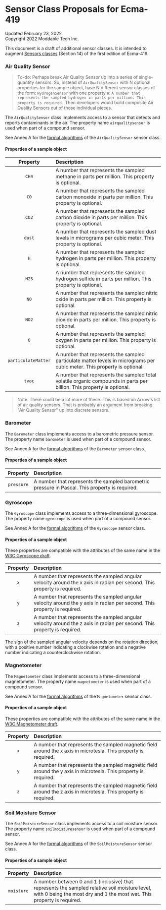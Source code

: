 # Sensor Class Proposals for Ecma-419
Updated February 23, 2022<br>
Copyright 2022 Moddable Tech Inc.<br>

This document is a draft of additional sensor classes. It is intended to augment [Sensors classes](https://419.ecma-international.org/#-14-sensor-classes) (Section 14) of the first edition of Ecma-419.

### Air Quality Sensor

> To-do: Perhaps break Air Quality Sensor up into a series of single-quantity sensors. So, instead of `AirQualitySensor` with N optional properties for the sample object, have N different sensor classes of the form: `HydrogenSensor` with one property `H`: `A number that represents the sampled hydrogen in parts per million. This property is required.` Then developers would build composite Air Quality Sensors out of those individual pieces.

The `AirQualitySensor` class implements access to a sensor that detects and reports contaminants in the air. The property name `airqualitysensor` is used when part of a compound sensor.

See Annex A for the [formal algorithms](#alg-sensor-airqualitysensor) of the `AirQualitySensor` sensor class.

#### Properties of a sample object

| Property | Description |
| :---: | :--- |
| `CH4`| A number that represents the sampled methane in parts per million. This property is optional.
| `CO` | A number that represents the sampled carbon monoxide in parts per million. This property is optional.
| `CO2` | A number that represents the sampled carbon dioxide in parts per million. This property is optional.
| `dust` | A number that represents the sampled dust levels in micrograms per cubic meter. This property is optional.
| `H` | A number that represents the sampled hydrogen in parts per million. This property is optional.
| `H2S` | A number that represents the sampled hydrogen sulfide in parts per million. This property is optional.
| `NO` | A number that represents the sampled nitric oxide in parts per million. This property is optional.
| `NO2` | A number that represents the sampled nitric dioxide in parts per million. This property is optional.
| `O` | A number that represents the sampled oxygen in parts per million. This property is optional.
| `particulateMatter` | A number that represents the sampled particulate matter levels in micrograms per cubic meter. This property is optional.
| `tvoc` | A number that represents the sampled total volatile organic compounds in parts per billion. This property is optional.

> Note: There could be a lot more of these. This is based on Arrow's list of air quality sensors. That is probably an argument from breaking "Air Quality Sensor" up into discrete sensors.

### Barometer

The `Barometer` class implements access to a barometric pressure sensor. The property name `barometer` is used when part of a compound sensor.

See Annex A for the [formal algorithms](#alg-sensor-barometer) of the `Barometer` sensor class.

#### Properties of a sample object

| Property | Description |
| :---: | :--- |
| `pressure` | A number that represents the sampled barometric pressure in Pascal. This property is required.

### Gyroscope

The `Gyroscope` class implements access to a three-dimensional gyroscope. The property name `gyroscope` is used when part of a compound sensor.

See Annex A for the [formal algorithms](#alg-sensor-gyroscope) of the `Gyroscope` sensor class.

#### Properties of a sample object
These properties are compatible with the attributes of the same name in the [W3C Gyroscope draft](https://www.w3.org/TR/gyroscope/).

| Property | Description |
| :---: | :--- |
| `x` | A number that represents the sampled angular velocity around the x axis in radian per second. This property is required.
| `y` | A number that represents the sampled angular velocity around the y axis in radian per second. This property is required.
| `z` | A number that represents the sampled angular velocity around the z axis in radian per second. This property is required.

The sign of the sampled angular velocity depends on the rotation direction, with a positive number indicating a clockwise rotation and a negative number indicating a counterclockwise rotation.

### Magnetometer

The `Magnetometer` class implements access to a three-dimensional magnetometer. The property name `magnetometer` is used when part of a compound sensor.

See Annex A for the [formal algorithms](#alg-sensor-magnetometer) of the `Magnetometer` sensor class.

#### Properties of a sample object
These properties are compatible with the attributes of the same name in the [W3C Magnetometer draft](https://www.w3.org/TR/magnetometer/).

| Property | Description |
| :---: | :--- |
| `x` | A number that represents the sampled magnetic field around the x axis in microtesla. This property is required.
| `y` | A number that represents the sampled magnetic field around the y axis in microtesla. This property is required.
| `z` | A number that represents the sampled magnetic field around the z axis in microtesla. This property is required.

### Soil Moisture Sensor

The `SoilMoistureSensor` class implements access to a soil moisture sensor. The property name `soilmoisturesensor` is used when part of a compound sensor.

<!-- Is there are better name for this thing? Wikipedia doesn't seem to think so. A hygrometer and a lysimeter are related but distinctly different things. -->

See Annex A for the [formal algorithms](#alg-sensor-soilmoisturesensor) of the `SoilMoistureSensor` sensor class.

#### Properties of a sample object

| Property | Description |
| :---: | :--- |
| `moisture` | A number between 0 and 1 (inclusive) that represents the sampled relative soil moisture level, with 0 being the most dry and 1 the most wet. This property is required.